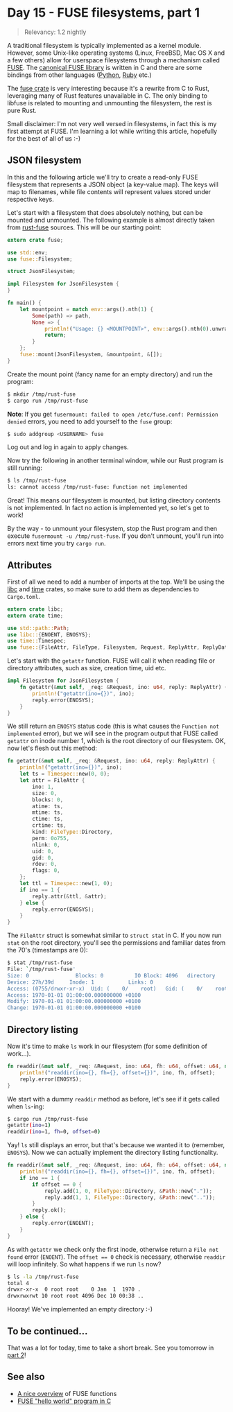 # Day 15 - FUSE filesystems, part 1

> Relevancy: 1.2 nightly

A traditional filesystem is typically implemented as a kernel module. However, some Unix-like operating systems (Linux, FreeBSD, Mac OS X and a few others) allow for userspace filesystems through a mechanism called [FUSE](http://en.wikipedia.org/wiki/Filesystem_in_Userspace). The [canonical FUSE library](http://fuse.sourceforge.net/) is written in C and there are some bindings from other languages ([Python](https://github.com/terencehonles/fusepy), [Ruby](https://github.com/lwoggardner/rfusefs) etc.)

The [fuse crate](https://github.com/zargony/rust-fuse) is very interesting because it's a rewrite from C to Rust, leveraging many of Rust features unavailable in C. The only binding to libfuse is related to mounting and unmounting the filesystem, the rest is pure Rust.

Small disclaimer: I'm not very well versed in filesystems, in fact this is my first attempt at FUSE. I'm learning a lot while writing this article, hopefully for the best of all of us :-)

JSON filesystem
---------------

In this and the following article we'll try to create a read-only FUSE filesystem that represents a JSON object (a key-value map). The keys will map to filenames, while file contents will represent values stored under respective keys.

Let's start with a filesystem that does absolutely nothing, but can be mounted and unmounted. The following example is almost directly taken from [rust-fuse](https://github.com/zargony/rust-fuse/blob/bcfb2f9eb6679c12881a8d002e4af89e7b3482dc/examples/null.rs) sources. This will be our starting point:

```rust
extern crate fuse;

use std::env;
use fuse::Filesystem;

struct JsonFilesystem;

impl Filesystem for JsonFilesystem {
}

fn main() {
    let mountpoint = match env::args().nth(1) {
        Some(path) => path,
        None => {
            println!("Usage: {} <MOUNTPOINT>", env::args().nth(0).unwrap());
            return;
        }
    };
    fuse::mount(JsonFilesystem, &mountpoint, &[]);
}
```

Create the mount point (fancy name for an empty directory) and run the program:

```sh
$ mkdir /tmp/rust-fuse
$ cargo run /tmp/rust-fuse
```

**Note**: If you get `fusermount: failed to open /etc/fuse.conf: Permission denied` errors, you need to add yourself to the `fuse` group:

```sh
$ sudo addgroup <USERNAME> fuse
```

Log out and log in again to apply changes.

Now try the following in another terminal window, while our Rust program is still running:

```sh
$ ls /tmp/rust-fuse
ls: cannot access /tmp/rust-fuse: Function not implemented
```

Great! This means our filesystem is mounted, but listing directory contents is not implemented. In fact no action is implemented yet, so let's get to work!

By the way - to unmount your filesystem, stop the Rust program and then execute `fusermount -u /tmp/rust-fuse`. If you don't unmount, you'll run into errors next time you try `cargo run`.

Attributes
----------

First of all we need to add a number of imports at the top. We'll be using the [libc](https://crates.io/crates/libc) and [time](https://crates.io/crates/time) crates, so make sure to add them as dependencies to `Cargo.toml`.

```rust
extern crate libc;
extern crate time;

use std::path::Path;
use libc::{ENOENT, ENOSYS};
use time::Timespec;
use fuse::{FileAttr, FileType, Filesystem, Request, ReplyAttr, ReplyData, ReplyEntry, ReplyDirectory};
```

Let's start with the `getattr` function. FUSE will call it when reading file or directory attributes, such as size, creation time, uid etc.

```rust
impl Filesystem for JsonFilesystem {
    fn getattr(&mut self, _req: &Request, ino: u64, reply: ReplyAttr) {
        println!("getattr(ino={})", ino);
        reply.error(ENOSYS);
    }
}
```

We still return an `ENOSYS` status code (this is what causes the `Function not implemented` error), but we will see in the program output that FUSE called `getattr` on inode number 1, which is the root directory of our filesystem. OK, now let's flesh out this method:

```rust
fn getattr(&mut self, _req: &Request, ino: u64, reply: ReplyAttr) {
    println!("getattr(ino={})", ino);
    let ts = Timespec::new(0, 0);
    let attr = FileAttr {
        ino: 1,
        size: 0,
        blocks: 0,
        atime: ts,
        mtime: ts,
        ctime: ts,
        crtime: ts,
        kind: FileType::Directory,
        perm: 0o755,
        nlink: 0,
        uid: 0,
        gid: 0,
        rdev: 0,
        flags: 0,
    };
    let ttl = Timespec::new(1, 0);
    if ino == 1 {
        reply.attr(&ttl, &attr);
    } else {
        reply.error(ENOSYS);
    }
}
```

The `FileAttr` struct is somewhat similar to `struct stat` in C. If you now run `stat` on the root directory, you'll see the permissions and familiar dates from the 70's (timestamps are 0):

```sh
$ stat /tmp/rust-fuse
File: `/tmp/rust-fuse'
Size: 0               Blocks: 0          IO Block: 4096   directory
Device: 27h/39d     Inode: 1           Links: 0
Access: (0755/drwxr-xr-x)  Uid: (    0/    root)   Gid: (    0/    root)
Access: 1970-01-01 01:00:00.000000000 +0100
Modify: 1970-01-01 01:00:00.000000000 +0100
Change: 1970-01-01 01:00:00.000000000 +0100
```

Directory listing
-----------------

Now it's time to make `ls` work in our filesystem (for some definition of work...).

```rust
fn readdir(&mut self, _req: &Request, ino: u64, fh: u64, offset: u64, mut reply: ReplyDirectory) {
    println!("readdir(ino={}, fh={}, offset={})", ino, fh, offset);
    reply.error(ENOSYS);
}
```

We start with a dummy `readdir` method as before, let's see if it gets called when `ls`-ing:

```sh
$ cargo run /tmp/rust-fuse
getattr(ino=1)
readdir(ino=1, fh=0, offset=0)
```

Yay! `ls` still displays an error, but that's because we wanted it to (remember, `ENOSYS`). Now we can actually implement the directory listing functionality.

```rust
fn readdir(&mut self, _req: &Request, ino: u64, fh: u64, offset: u64, mut reply: ReplyDirectory) {
    println!("readdir(ino={}, fh={}, offset={})", ino, fh, offset);
    if ino == 1 {
        if offset == 0 {
            reply.add(1, 0, FileType::Directory, &Path::new("."));
            reply.add(1, 1, FileType::Directory, &Path::new(".."));
        }
        reply.ok();
    } else {
        reply.error(ENOENT);
    }
}
```

As with `getattr` we check only the first inode, otherwise return a `File not found` error (`ENOENT`). The `offset == 0` check is necessary, otherwise `readdir` will loop infinitely. So what happens if we run `ls` now?

```sh
$ ls -la /tmp/rust-fuse
total 4
drwxr-xr-x  0 root root    0 Jan  1  1970 .
drwxrwxrwt 10 root root 4096 Dec 10 00:38 ..
```

Hooray! We've implemented an empty directory :-)

To be continued...
------------------

That was a lot for today, time to take a short break. See you tomorrow in [part 2](day16.md)!

See also
--------

* [A nice overview](http://www.cs.hmc.edu/~geoff/classes/hmc.cs135.201109/homework/fuse/fuse_doc.html#function-purposes) of FUSE functions
* [FUSE "hello world" program in C](http://fuse.sourceforge.net/helloworld.html)
